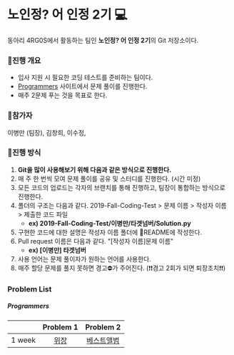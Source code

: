 # 노인정? 어 인정 2기 :computer:

동아리 4RG0S에서 활동하는 팀인 **노인정? 어 인정 2기**의 Git 저장소이다.

### :page_facing_up:진행 개요

- 입사 지원 시 필요한 코딩 테스트를 준비하는 팀이다.
- [Programmers](<https://programmers.co.kr/>) 사이트에서 문제 풀이를 진행한다.
- 매주 2문제 푸는 것을 목표로 한다.

### :baby:참가자

이병만 (팀장), 김창희, 이수정, 

### :pushpin:진행 방식

1. **Git을 많이 사용해보기 위해 다음과 같은 방식으로 진행한다.**
2. 매 주 한 번씩 모여 문제 풀이를 공유 및 스터디를 진행한다. (시간 미정)
3. 모든 코드의 업로드는 각자의 브랜치를 통해 진행하고, 팀장이 통합하는 방식으로 진행한다. 
4. 폴더의 구조는 다음과 같다. 2019-Fall-Coding-Test > 문제 이름 > 작성자 이름 > 제출한 코드 파일 
   - **ex) 2019-Fall-Coding-Test/이병만/타겟넘버/Solution.py**
5. 구현한 코드에 대한 설명은 작성자 이름 폴더에 :notebook_with_decorative_cover:README에 작성한다.
6. Pull request 이름은 다음과 같다. "[작성자 이름]문제 이름" 
   - **ex) [이병만] 타겟넘버**
7. 사용 언어는 문제 풀이자가 원하는 언어를 사용한다.
8. 매주 할당 문제를 풀지 못하면 경고:no_entry:가 주어진다. (:heavy_exclamation_mark::heavy_exclamation_mark:경고 2회가 되면 퇴장조치:heavy_exclamation_mark::heavy_exclamation_mark:)

### Problem List

##### Programmers

|        |                          Problem 1                           |                          Problem 2                           |
| :----: | :----------------------------------------------------------: | :----------------------------------------------------------: |
| 1 week | [위장](https://programmers.co.kr/learn/courses/30/lessons/42578) | [베스트앨범](<https://programmers.co.kr/learn/courses/30/lessons/42579>) |
